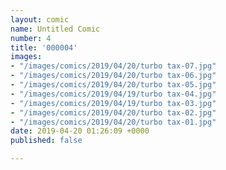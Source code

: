 ```yaml
---
layout: comic
name: Untitled Comic
number: 4
title: '000004'
images:
- "/images/comics/2019/04/20/turbo tax-07.jpg"
- "/images/comics/2019/04/20/turbo tax-06.jpg"
- "/images/comics/2019/04/20/turbo tax-05.jpg"
- "/images/comics/2019/04/19/turbo tax-04.jpg"
- "/images/comics/2019/04/19/turbo tax-03.jpg"
- "/images/comics/2019/04/20/turbo tax-02.jpg"
- "/images/comics/2019/04/20/turbo tax-01.jpg"
date: 2019-04-20 01:26:09 +0000
published: false

---
```

